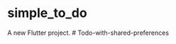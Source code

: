 # simple_to_do

A new Flutter project.
#   T o d o - w i t h - s h a r e d - p r e f e r e n c e s  
 